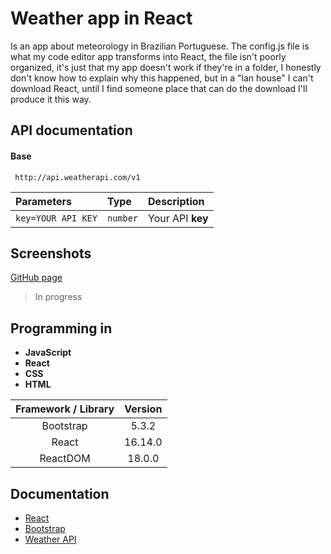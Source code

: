 # Weather app in React

Is an app about meteorology in Brazilian Portuguese. The config.js file is what my code editor app transforms into React, the file isn't poorly organized, it's just that my app doesn't work if they're in a folder, I honestly don't know how to explain why this happened, but in a "lan house" I can't download React, until I find someone place that can do the download I'll produce it this way.


## API documentation

#### Base

```http
 http://api.weatherapi.com/v1
```

| Parameters   | Type       | Description                           |
| :---------- | :--------- | :---------------------------------- |
| `key=YOUR API KEY` | `number` | Your API **key** |


## Screenshots

[GitHub page](https://munique-feitoza.github.io/weather_app_in_react/)

> In progress


## Programming in

* **JavaScript**
* **React**
* **CSS**
* **HTML**

Framework / Library | Version
:------------------:|:-------:
Bootstrap | 5.3.2
React | 16.14.0
ReactDOM | 18.0.0


## Documentation 

* [React](https://react.dev/)
* [Bootstrap](https://getbootstrap.com/docs/5.3/getting-started/introduction/)
* [Weather API](https://www.weatherapi.com/docs/)
